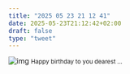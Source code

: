 ```yaml
---
title: "2025 05 23 21 12 41"
date: 2025-05-23T21:12:42+02:00
draft: false
type: "tweet"
---
```

![img](/img/papillon.png)
<small>Happy birthday to you dearest ...</small>
